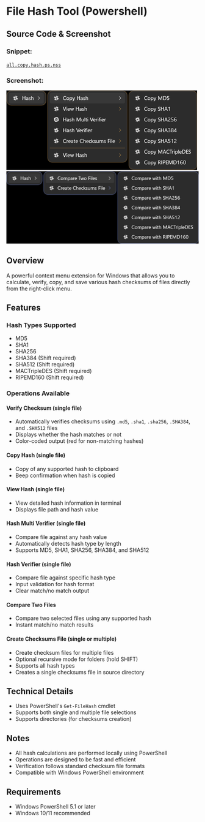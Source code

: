 # File Hash Tool (Powershell)

## Source Code & Screenshot

### Snippet:
[`all.copy.hash.ps.nss`](/ex3.multifunction/all.copy.hash.ps.nss)

### Screenshot:
![Screenshot 1](/ex3.multifunction/all.copy.hash.ps.1.png)
![Screenshot 1](/ex3.multifunction/all.copy.hash.ps.2.png)

## Overview
A powerful context menu extension for Windows that allows you to calculate, verify, copy, and save various hash checksums of files directly from the right-click menu.

## Features

### Hash Types Supported
- MD5
- SHA1
- SHA256
- SHA384 (Shift required)
- SHA512 (Shift required)
- MACTripleDES (Shift required)
- RIPEMD160 (Shift required)

### Operations Available

#### Verify Checksum (single file)
- Automatically verifies checksums using `.md5`, `.sha1`, `.sha256`, `.SHA384`, and `.SHA512` files
- Displays whether the hash matches or not
- Color-coded output (red for non-matching hashes)

#### Copy Hash (single file)
- Copy of any supported hash to clipboard
- Beep confirmation when hash is copied

#### View Hash (single file)
- View detailed hash information in terminal
- Displays file path and hash value

#### Hash Multi Verifier (single file)
- Compare file against any hash value
- Automatically detects hash type by length
- Supports MD5, SHA1, SHA256, SHA384, and SHA512

#### Hash Verifier (single file)
- Compare file against specific hash type
- Input validation for hash format
- Clear match/no match output

#### Compare Two Files
- Compare two selected files using any supported hash
- Instant match/no match results

#### Create Checksums File (single or multiple)
- Create checksum files for multiple files
- Optional recursive mode for folders (hold SHIFT)
- Supports all hash types
- Creates a single checksums file in source directory

## Technical Details

- Uses PowerShell's `Get-FileHash` cmdlet
- Supports both single and multiple file selections
- Supports directories (for checksums creation)

## Notes
- All hash calculations are performed locally using PowerShell
- Operations are designed to be fast and efficient
- Verification follows standard checksum file formats
- Compatible with Windows PowerShell environment

## Requirements
- Windows PowerShell 5.1 or later
- Windows 10/11 recommended